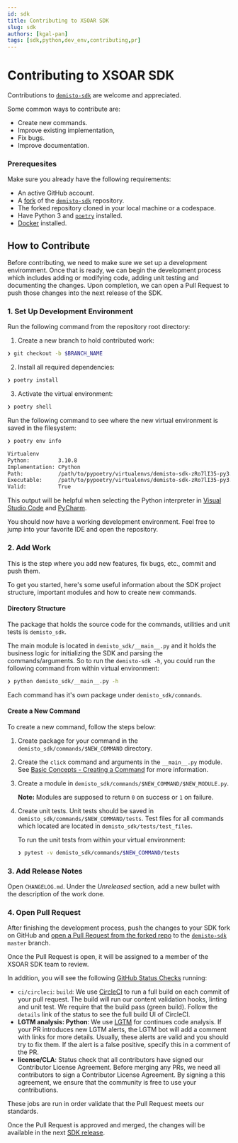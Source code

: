 ```yaml
---
id: sdk
title: Contributing to XSOAR SDK
slug: sdk
authors: [kgal-pan]
tags: [sdk,python,dev_env,contributing,pr]
---
```


# Contributing to XSOAR SDK

Contributions to [`demisto-sdk`](https://github.com/demisto/demisto-sdk) are welcome and appreciated. 

Some common ways to contribute are:

- Create new commands.
- Improve existing implementation, 
- Fix bugs.
- Improve documentation. 

### Prerequesites

Make sure you already have the following requirements:

* An active GitHub account.
* A [fork](https://docs.github.com/en/get-started/quickstart/fork-a-repo) of the [`demisto-sdk`](https://github.com/demisto/demisto-sdk) repository. 
* The forked repository cloned in your local machine or a codespace.
* Have Python 3 and [`poetry`](https://python-poetry.org/docs/#installation) installed.
* [Docker](https://docs.docker.com/engine/install/) installed.

## How to Contribute

Before contributing, we need to make sure we set up a development enviromment. Once that is ready, we can begin the development process which includes adding or modifying code, adding unit testing and documenting the changes. Upon completion, we can open a Pull Request to push those changes into the next release of the SDK. 

### 1. Set Up Development Environment

Run the following command from the repository root directory:

1. Create a new branch to hold contributed work:

```bash
❯ git checkout -b $BRANCH_NAME
```

2. Install all required dependencies:

```bash
❯ poetry install
```

3. Activate the virtual environment:

```bash
❯ poetry shell 
```

Run the following command to see where the new virtual environment is saved in the filesystem:

```bash
❯ poetry env info

Virtualenv
Python:         3.10.8
Implementation: CPython
Path:           /path/to/pypoetry/virtualenvs/demisto-sdk-zRo7lI35-py3.10
Executable:     /path/to/pypoetry/virtualenvs/demisto-sdk-zRo7lI35-py3.10/bin/python
Valid:          True
```

This output will be helpful when selecting the Python interpreter in [Visual Studio Code](https://code.visualstudio.com/docs/python/environments) and [PyCharm](https://www.jetbrains.com/help/pycharm/configuring-python-interpreter.html#add-existing-interpreter).

You should now have a working development environment. Feel free to jump into your favorite IDE and open the repository.

### 2. Add Work

This is the step where you add new features, fix bugs, etc., commit and push them.

To get you started, here's some useful information about the SDK project structure, important modules and how to create new commands. 
#### Directory Structure

The package that holds the source code for the commands, utilities and unit tests is `demisto_sdk`.

The main module is located in `demisto_sdk/__main__.py` and it holds the business logic for initializing the SDK and parsing the commands/arguments. So to run the `demisto-sdk -h`, you could run the following command from within virtual environment:

```bash
❯ python demisto_sdk/__main__.py -h
```

Each command has it's own package under `demisto_sdk/commands`.

#### Create a New Command

To create a new command, follow the steps below:

1. Create package for your command in the `demisto_sdk/commands/$NEW_COMMAND` directory.
2. Create the `click` command and arguments in the `__main__.py` module. See [Basic Concepts - Creating a Command](https://click.palletsprojects.com/en/8.1.x/quickstart/#basic-concepts-creating-a-command) for more information.
3. Create a module in `demisto_sdk/commands/$NEW_COMMAND/$NEW_MODULE.py`.

   **Note:** Modules are supposed to return `0` on success or `1` on failure. 
1. Create unit tests. Unit tests should be saved in `demisto_sdk/commands/$NEW_COMMAND/tests`. Test files for all commands which located are located in 
`demisto_sdk/tests/test_files`.
   
   To run the unit tests from within your virtual environment:

   ```bash
   ❯ pytest -v demisto_sdk/commands/$NEW_COMMAND/tests
   ```


### 3. Add Release Notes

Open `CHANGELOG.md`. Under the *Unreleased* section, add a new bullet with the description of the work done.

### 4.  Open Pull Request

After finishing the development process, push the changes to your SDK fork on GitHub and [open a Pull Request from the forked repo](https://help.github.com/articles/creating-a-pull-request-from-a-fork/) to the [`demisto-sdk`](https://github.com/demisto/demisto-sdk) `master` branch.

Once the Pull Request is open, it will be assigned to a member of the XSOAR SDK team to review. 

In addition, you will see the following [GitHub Status Checks](https://help.github.com/en/github/collaborating-with-issues-and-pull-requests/about-status-checks) running:

* `ci/circleci`: `build`: We use [CircleCI](https://circleci.com/gh/demisto/demisto-sdk) to run a full build on each commit of your pull request. The build will run our content validation hooks, linting and unit test. We require that the build pass (green build). Follow the `details` link of the status to see the full build UI of CircleCI.
* **LGTM analysis: Python**: We use [LGTM](https://lgtm.com) for continues code analysis. If your PR introduces new LGTM alerts, the LGTM bot will add a comment with links for more details. Usually, these alerts are valid and you should try to fix them. If the alert is a false positive, specify this in a comment of the PR.
* **license/CLA**: Status check that all contributors have signed our Contributor License Agreement. Before merging any PRs, we need all contributors to sign a Contributor License Agreement. By signing a this agreement, we ensure that the community is free to use your contributions.

These jobs are run in order validate that the Pull Request meets our standards.

Once the Pull Request is approved and merged, the changes will be available in the next [SDK release](https://github.com/demisto/demisto-sdk/releases/).
